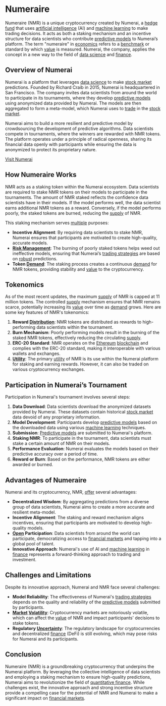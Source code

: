 # Numeraire

Numeraire (NMR) is a unique cryptocurrency created by Numerai, a [hedge fund](../h/hedge_fund.md) that uses [artificial intelligence](../a/artificial_intelligence_in_trading.md) (AI) and [machine learning](../m/machine_learning.md) to make trading decisions. It acts as both a staking mechanism and an incentive structure for data scientists who contribute [predictive models](../p/predictive_models_in_trading.md) to Numerai’s platform. The term "numeraire" in [economics](../e/economics.md) refers to a [benchmark](../b/benchmark.md) or standard by which [value](../v/value.md) is measured. Numerai, the company, applies the concept in a new way to the field of [data science](../d/data_science_in_trading.md) and [finance](../f/finance.md).

## Overview of Numerai

Numerai is a platform that leverages [data science](../d/data_science_in_trading.md) to make [stock market](../s/stock_market.md) predictions. Founded by Richard Craib in 2015, Numerai is headquartered in San Francisco. The company invites data scientists from around the world to participate in its tournaments, where they develop [predictive models](../p/predictive_models_in_trading.md) using anonymized data provided by Numerai. The models are then aggregated to form a meta-model, which Numerai uses to [trade](../t/trade.md) in the [stock market](../s/stock_market.md).

Numerai aims to build a more resilient and predictive model by crowdsourcing the development of predictive algorithms. Data scientists compete in tournaments, where the winners are rewarded with NMR tokens. The platform operates under a principle of radical openness, sharing its financial data openly with participants while ensuring the data is anonymized to protect its proprietary nature.

[Visit Numerai](https://numer.ai/)

## How Numeraire Works

NMR acts as a staking token within the Numerai ecosystem. Data scientists are required to stake NMR tokens on their models to participate in the tournaments. The amount of NMR staked reflects the confidence data scientists have in their models. If the model performs well, the data scientist earns additional NMR tokens as a reward. Conversely, if the model performs poorly, the staked tokens are burned, reducing the [supply](../s/supply.md) of NMR.

This staking mechanism serves [multiple](../m/multiple.md) purposes:
- **Incentive Alignment**: By requiring data scientists to stake NMR, Numerai ensures that participants are motivated to create high-quality, accurate models.
- **[Risk Management](../r/risk_management.md)**: The burning of poorly staked tokens helps weed out ineffective models, ensuring that Numerai’s [trading strategies](../t/trading_strategies.md) are based on [robust](../r/robust.md) predictions.
- **Token [Demand](../d/demand.md)**: The staking process creates a continuous [demand](../d/demand.md) for NMR tokens, providing stability and [value](../v/value.md) to the cryptocurrency.

## Tokenomics

As of the most recent updates, the maximum [supply](../s/supply.md) of NMR is capped at 11 million tokens. The controlled [supply](../s/supply.md) mechanism ensures that NMR remains scarce, potentially increasing its [value](../v/value.md) over time as [demand](../d/demand.md) grows. Here are some key features of NMR's tokenomics:

1. **Reward [Distribution](../d/distribution.md)**: NMR tokens are distributed as rewards to high-performing data scientists within the tournament.
2. **Burn Mechanism**: Poorly performing models result in the burning of the staked NMR tokens, effectively reducing the circulating [supply](../s/supply.md).
3. **ERC-20 Standard**: NMR operates on the [Ethereum](../e/ethereum_.md) [blockchain](../b/blockchain_in_trading.md) and complies with the ERC-20 standard, making it interoperable with various wallets and exchanges.
4. **[Utility](../u/utility.md)**: The primary [utility](../u/utility.md) of NMR is its use within the Numerai platform for staking and earning rewards. However, it can also be traded on various cryptocurrency exchanges.

## Participation in Numerai’s Tournament

Participation in Numerai's tournament involves several steps:
1. **Data Download**: Data scientists download the anonymized datasets provided by Numerai. These datasets contain historical [stock market](../s/stock_market.md) data devoid of any proprietary information.
2. **Model Development**: Participants develop [predictive models](../p/predictive_models_in_trading.md) based on the downloaded data using various [machine learning](../m/machine_learning.md) techniques.
3. **Submission**: [Predictive models](../p/predictive_models_in_trading.md) are submitted to Numerai's platform.
4. **Staking NMR**: To participate in the tournament, data scientists must stake a certain amount of NMR on their models.
5. **Performance Evaluation**: Numerai evaluates the models based on their predictive accuracy over a period of time.
6. **Reward or Burn**: Based on the performance, NMR tokens are either awarded or burned.

## Advantages of Numeraire

Numerai and its cryptocurrency, NMR, [offer](../o/offer.md) several advantages:
- **Decentralized Wisdom**: By aggregating predictions from a diverse group of data scientists, Numerai aims to create a more accurate and resilient meta-model.
- **Incentive Alignment**: The staking and reward mechanism aligns incentives, ensuring that participants are motivated to develop high-quality models.
- **[Open](../o/open.md) Participation**: Data scientists from around the world can participate, democratizing access to [financial markets](../f/financial_market.md) and tapping into a global pool of talent.
- **Innovative Approach**: Numerai's use of AI and [machine learning](../m/machine_learning.md) in [finance](../f/finance.md) represents a forward-thinking approach to trading and investment.

## Challenges and Limitations

Despite its innovative approach, Numerai and NMR face several challenges:
- **Model Reliability**: The effectiveness of Numerai's [trading strategies](../t/trading_strategies.md) depends on the quality and reliability of the [predictive models](../p/predictive_models_in_trading.md) submitted by participants.
- **[Market](../m/market.md) [Volatility](../v/volatility.md)**: Cryptocurrency markets are notoriously volatile, which can affect the [value](../v/value.md) of NMR and impact participants' decisions to stake tokens.
- **Regulatory [Uncertainty](../u/uncertainty_in_trading.md)**: The regulatory landscape for cryptocurrencies and decentralized [finance](../f/finance.md) (DeFi) is still evolving, which may pose risks for Numerai and its participants.

## Conclusion

Numeraire (NMR) is a groundbreaking cryptocurrency that underpins the Numerai platform. By leveraging the collective intelligence of data scientists and employing a staking mechanism to ensure high-quality predictions, Numerai aims to revolutionize the field of [quantitative finance](../q/quantitative_finance.md). While challenges exist, the innovative approach and strong incentive structure provide a compelling case for the potential of NMR and Numerai to make a significant impact on [financial markets](../f/financial_market.md).